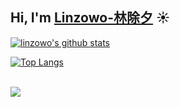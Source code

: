 ## Hi, I'm [Linzowo-林除夕](https://linzowo.github.io) ☀️

[![linzowo's github stats](https://github-readme-stats.vercel.app/api?username=linzowo&show_icons=true&bg_color=30,e96443,904e95&title_color=fff&text_color=fff)](https://linzowo.github.io)

[![Top Langs](https://github-readme-stats.vercel.app/api/top-langs/?username=linzowo)](https://linzowo.github.io)

<br>
  
<a href="https://github.com/linzowo/uniapp-elm">
  <img align="center" src="https://github-readme-stats.vercel.app/api/pin/?username=linzowo&repo=uniapp-elm" />
</a>

